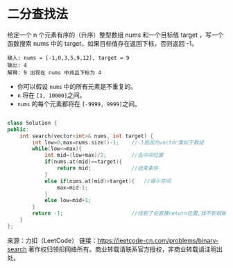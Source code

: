 # 二分查找法

给定一个 n 个元素有序的（升序）整型数组 nums 和一个目标值 target  ，写一个函数搜索 nums 中的 target，如果目标值存在返回下标，否则返回 -1。

```
输入: nums = [-1,0,3,5,9,12], target = 9
输出: 4
解释: 9 出现在 nums 中并且下标为 4

```

- 你可以假设 `nums` 中的所有元素是不重复的。
- `n` 将在 `[1, 10000]`之间。
- `nums` 的每个元素都将在 `[-9999, 9999]`之间。

```c++

class Solution {
public:
    int search(vector<int>& nums, int target) {
        int low=0,max=nums.size()-1;	//-1是因为vector类似于数组
        while(low<=max){
            int mid=(low+max)/2;		//去中间位置
            if(nums.at(mid)==target){
                return mid;				//结束条件
            }
            else if(nums.at(mid)>target){	//缩小空间
                max=mid-1;
            }
            else low=mid+1;
        }
        return -1;						//找到了会直接return位置,找不到就输出-1
    }
};
```

来源：力扣（LeetCode）
链接：https://leetcode-cn.com/problems/binary-search
著作权归领扣网络所有。商业转载请联系官方授权，非商业转载请注明出处。